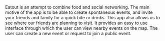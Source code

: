 Eatout is an attempt to combine food and social networking. The main motive of the app is to be able to create spontaneous events, and invite your friends and family for a quick bite or drinks. This app also allows us to see where our friends are planning to visit. It provides an easy to use interface through which the user can view nearby events on the map. The user can create a new event or request to join a public event.
